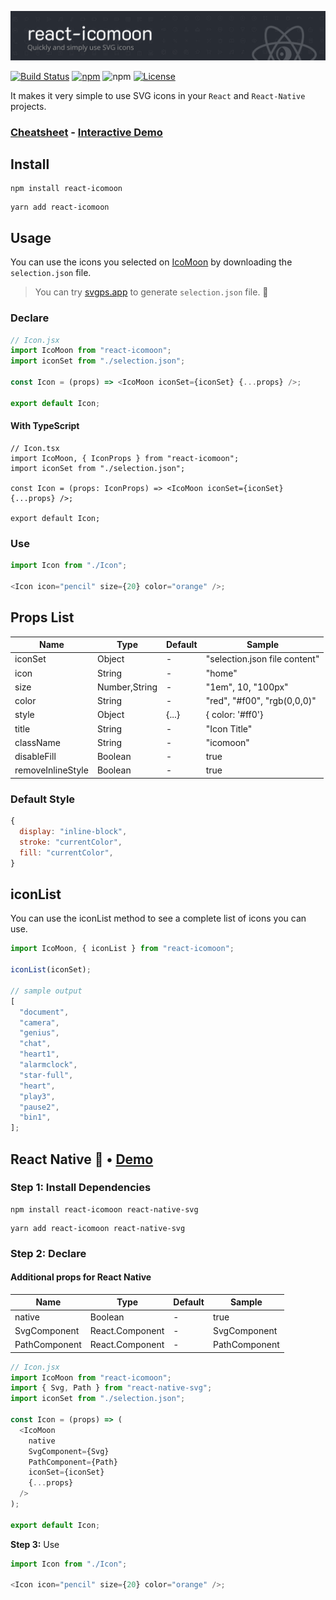 ![React-Icomoon Logo](/banner.png)

[![Build Status](https://github.com/aykutkardas/react-icomoon/workflows/build/badge.svg?color=%234fc921)](https://github.com/aykutkardas/react-icomoon/actions)
[![npm](https://img.shields.io/npm/v/react-icomoon?color=%234fc921)](https://www.npmjs.com/package/react-icomoon)
![npm](https://img.shields.io/npm/dw/react-icomoon)
[![License](https://img.shields.io/badge/License-MIT-green.svg?color=%234fc921)](https://opensource.org/licenses/MIT)

It makes it very simple to use SVG icons in your `React` and `React-Native` projects.

### [Cheatsheet](https://react-icomoon.vercel.app/) - [Interactive Demo](https://codesandbox.io/s/react-icomoon-demo-13pce)

## Install

```
npm install react-icomoon
```

```
yarn add react-icomoon
```

## Usage

You can use the icons you selected on [IcoMoon](https://icomoon.io/app/) by downloading the `selection.json` file.

> You can try [svgps.app](https://svgps.app/) to generate `selection.json` file. 🎉

### Declare

```js
// Icon.jsx
import IcoMoon from "react-icomoon";
import iconSet from "./selection.json";

const Icon = (props) => <IcoMoon iconSet={iconSet} {...props} />;

export default Icon;
```

#### With TypeScript

```tsx
// Icon.tsx
import IcoMoon, { IconProps } from "react-icomoon";
import iconSet from "./selection.json";

const Icon = (props: IconProps) => <IcoMoon iconSet={iconSet} {...props} />;

export default Icon;
```

### Use

```js
import Icon from "./Icon";

<Icon icon="pencil" size={20} color="orange" />;
```

## Props List

| Name              | Type          | Default | Sample                        |
| ----------------- | ------------- | ------- | ----------------------------- |
| iconSet           | Object        | -       | "selection.json file content" |
| icon              | String        | -       | "home"                        |
| size              | Number,String | -       | "1em", 10, "100px"            |
| color             | String        | -       | "red", "#f00", "rgb(0,0,0)"   |
| style             | Object        | {...}   | { color: '#ff0'}              |
| title             | String        | -       | "Icon Title"                  |
| className         | String        | -       | "icomoon"                     |
| disableFill       | Boolean       | -       | true                          |
| removeInlineStyle | Boolean       | -       | true                          |

### Default Style

```js
{
  display: "inline-block",
  stroke: "currentColor",
  fill: "currentColor",
}
```

## iconList

You can use the iconList method to see a complete list of icons you can use.

```js
import IcoMoon, { iconList } from "react-icomoon";

iconList(iconSet);

// sample output
[
  "document",
  "camera",
  "genius",
  "chat",
  "heart1",
  "alarmclock",
  "star-full",
  "heart",
  "play3",
  "pause2",
  "bin1",
];
```

## React Native 🎉 • [Demo](https://snack.expo.io/@aykutkardas/react-icomoon)

### **Step 1:** Install Dependencies

```
npm install react-icomoon react-native-svg
```

```
yarn add react-icomoon react-native-svg
```

### **Step 2:** Declare

#### Additional props for React Native

| Name          | Type            | Default | Sample        |
| ------------- | --------------- | ------- | ------------- |
| native        | Boolean         | -       | true          |
| SvgComponent  | React.Component | -       | SvgComponent  |
| PathComponent | React.Component | -       | PathComponent |

```js
// Icon.jsx
import IcoMoon from "react-icomoon";
import { Svg, Path } from "react-native-svg";
import iconSet from "./selection.json";

const Icon = (props) => (
  <IcoMoon
    native
    SvgComponent={Svg}
    PathComponent={Path}
    iconSet={iconSet}
    {...props}
  />
);

export default Icon;
```

**Step 3:** Use

```js
import Icon from "./Icon";

<Icon icon="pencil" size={20} color="orange" />;
```

